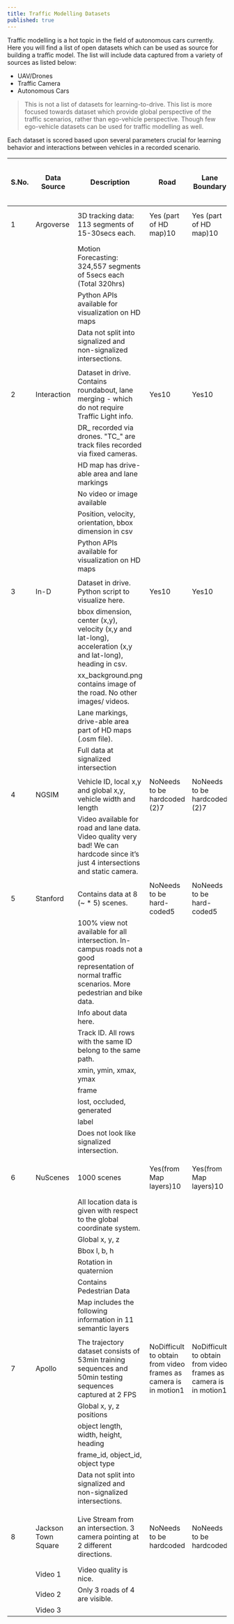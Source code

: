 ```yaml
---
title: Traffic Modelling Datasets
published: true
---
```


Traffic modelling is a hot topic in the field of autonomous cars currently. Here you will find a list of open datasets which can be used as source for building a traffic model. The list will include data captured from a variety of sources as listed below:
- UAV/Drones
- Traffic Camera 
- Autonomous Cars

> This is not a list of datasets for learning-to-drive. This list is more focused towards dataset which provide global perspective of the traffic scenarios, rather than ego-vehicle perspective. Though few ego-vehicle datasets can be used for traffic modelling as well.

Each dataset is scored based upon several parameters crucial for learning behavior and interactions between vehicles in a recorded scenario.

| S.No. | Data Source         | Description                                                                                                                                         | Road                                                            | Lane Boundary                                                   | Vehicle                           | Pedestrian                           | Traffic Light                           | Total Score (Out of 50) |
|-------|---------------------|-----------------------------------------------------------------------------------------------------------------------------------------------------|-----------------------------------------------------------------|-----------------------------------------------------------------|-----------------------------------|--------------------------------------|-----------------------------------------|-------------------------|
| 1     | Argoverse           | 3D tracking data: 113 segments of 15-30secs each.                                                                                                   | Yes (part of HD map)10                                          | Yes (part of HD map)10                                          | Yes10                             | Yes10                                | No GT, can be extracted from jpeg4      | 44                      |
|       |                     | Motion Forecasting: 324,557 segments of 5secs each (Total 320hrs)                                                                                   |                                                                 |                                                                 |                                   |                                      |                                         |                         |
|       |                     | Python APIs available for visualization on HD maps                                                                                                  |                                                                 |                                                                 |                                   |                                      |                                         |                         |
|       |                     | Data not split into signalized and non-signalized intersections.                                                                                    |                                                                 |                                                                 |                                   |                                      |                                         |                         |
|       |                     |                                                                                                                                                     |                                                                 |                                                                 |                                   |                                      |                                         |                         |
| 2     | Interaction         | Dataset in drive. Contains roundabout, lane merging - which do not require Traffic Light info.                                                      | Yes10                                                           | Yes10                                                           | Yes10                             | No(person_tracks_xxx.csv not found)0 | No0                                     | 30                      |
|       |                     | DR_ recorded via drones. "TC_" are track files recorded via fixed cameras.                                                                          |                                                                 |                                                                 |                                   |                                      |                                         |                         |
|       |                     | HD map has drive-able area and lane markings                                                                                                        |                                                                 |                                                                 |                                   |                                      |                                         |                         |
|       |                     | No video or image available                                                                                                                         |                                                                 |                                                                 |                                   |                                      |                                         |                         |
|       |                     | Position, velocity, orientation, bbox dimension in csv                                                                                              |                                                                 |                                                                 |                                   |                                      |                                         |                         |
|       |                     | Python APIs available for visualization on HD maps                                                                                                  |                                                                 |                                                                 |                                   |                                      |                                         |                         |
|       |                     |                                                                                                                                                     |                                                                 |                                                                 |                                   |                                      |                                         |                         |
| 3     | In-D                | Dataset in drive. Python script to visualize here.                                                                                                  | Yes10                                                           | Yes10                                                           | Yes10                             | Yes10                                | No0                                     | 40                      |
|       |                     | bbox dimension, center (x,y), velocity (x,y and lat-long), acceleration (x,y and lat-long), heading in csv.                                         |                                                                 |                                                                 |                                   |                                      |                                         |                         |
|       |                     | xx_background.png contains image of the road. No other images/ videos.                                                                              |                                                                 |                                                                 |                                   |                                      |                                         |                         |
|       |                     | Lane markings, drive-able area part of HD maps (.osm file).                                                                                         |                                                                 |                                                                 |                                   |                                      |                                         |                         |
|       |                     | Full data at signalized intersection                                                                                                                |                                                                 |                                                                 |                                   |                                      |                                         |                         |
|       |                     |                                                                                                                                                     |                                                                 |                                                                 |                                   |                                      |                                         |                         |
| 4     | NGSIM               | Vehicle ID, local x,y and global x,y, vehicle width and length                                                                                      | NoNeeds to be hardcoded (2)7                                    | NoNeeds to be hardcoded (2)7                                    | Yes10                             | NoNot available0                     | Yes10                                   | 34                      |
|       |                     | Video available for road and lane data. Video quality very bad! We can hardcode since it’s just 4 intersections and static camera.                  |                                                                 |                                                                 |                                   |                                      |                                         |                         |
|       |                     |                                                                                                                                                     |                                                                 |                                                                 |                                   |                                      |                                         |                         |
| 5     | Stanford            | Contains data at 8 (~ * 5) scenes.                                                                                                                  | NoNeeds to be hard-coded5                                       | NoNeeds to be hard-coded5                                       | Yes10                             | Yes10                                | No0                                     | 30                      |
|       |                     | 100% view not available for all intersection. In-campus roads not a good representation of normal traffic scenarios. More pedestrian and bike data. |                                                                 |                                                                 |                                   |                                      |                                         |                         |
|       |                     | Info about data here.                                                                                                                               |                                                                 |                                                                 |                                   |                                      |                                         |                         |
|       |                     | Track ID. All rows with the same ID belong to the same path.                                                                                        |                                                                 |                                                                 |                                   |                                      |                                         |                         |
|       |                     | xmin, ymin, xmax, ymax                                                                                                                              |                                                                 |                                                                 |                                   |                                      |                                         |                         |
|       |                     | frame                                                                                                                                               |                                                                 |                                                                 |                                   |                                      |                                         |                         |
|       |                     | lost, occluded, generated                                                                                                                           |                                                                 |                                                                 |                                   |                                      |                                         |                         |
|       |                     | label                                                                                                                                               |                                                                 |                                                                 |                                   |                                      |                                         |                         |
|       |                     | Does not look like signalized intersection.                                                                                                         |                                                                 |                                                                 |                                   |                                      |                                         |                         |
|       |                     |                                                                                                                                                     |                                                                 |                                                                 |                                   |                                      |                                         |                         |
| 6     | NuScenes            | 1000 scenes                                                                                                                                         | Yes(from Map layers)10                                          | Yes(from Map layers)10                                          | Yes10                             | Yes10                                | No(position available from Map layers)7 | 47                      |
|       |                     | All location data is given with respect to the global coordinate system.                                                                            |                                                                 |                                                                 |                                   |                                      |                                         |                         |
|       |                     | Global x, y, z                                                                                                                                      |                                                                 |                                                                 |                                   |                                      |                                         |                         |
|       |                     | Bbox l, b, h                                                                                                                                        |                                                                 |                                                                 |                                   |                                      |                                         |                         |
|       |                     | Rotation in quaternion                                                                                                                              |                                                                 |                                                                 |                                   |                                      |                                         |                         |
|       |                     | Contains Pedestrian Data                                                                                                                            |                                                                 |                                                                 |                                   |                                      |                                         |                         |
|       |                     | Map includes the following information in 11 semantic layers                                                                                        |                                                                 |                                                                 |                                   |                                      |                                         |                         |
|       |                     |                                                                                                                                                     |                                                                 |                                                                 |                                   |                                      |                                         |                         |
| 7     | Apollo              | The trajectory dataset consists of 53min training sequences and 50min testing sequences captured at 2 FPS                                           | NoDifficult to obtain from video frames as camera is in motion1 | NoDifficult to obtain from video frames as camera is in motion1 | Yes10                             | Yes10                                | No4                                     | 26                      |
|       |                     | Global x, y, z positions                                                                                                                            |                                                                 |                                                                 |                                   |                                      |                                         |                         |
|       |                     | object length, width, height, heading                                                                                                               |                                                                 |                                                                 |                                   |                                      |                                         |                         |
|       |                     | frame_id, object_id, object type                                                                                                                    |                                                                 |                                                                 |                                   |                                      |                                         |                         |
|       |                     | Data not split into signalized and non-signalized intersections.                                                                                    |                                                                 |                                                                 |                                   |                                      |                                         |                         |
|       |                     |                                                                                                                                                     |                                                                 |                                                                 |                                   |                                      |                                         |                         |
| 8     | Jackson Town Square | Live Stream from an intersection. 3 camera pointing at 2 different directions.                                                                      | NoNeeds to be hardcoded                                         | NoNeeds to be hardcoded                                         | NoCan be obtained using our algos | NoCan be obtained using our algos    | NoTraffic light barely visible          | -                       |
|       | Video 1             | Video quality is nice.                                                                                                                              |                                                                 |                                                                 |                                   |                                      |                                         |                         |
|       | Video 2             | Only 3 roads of 4 are visible.                                                                                                                      |                                                                 |                                                                 |                                   |                                      |                                         |                         |
|       | Video 3             |                                                                                                                                                     |                                                                 |                                                                 |                                   |                                      |                                         |                         |
